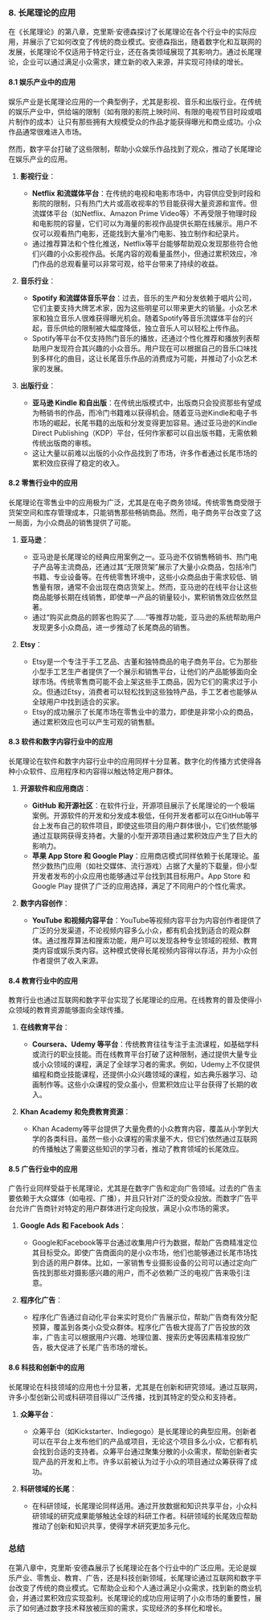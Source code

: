 ### 8. 长尾理论的应用

在《长尾理论》的第八章，克里斯·安德森探讨了长尾理论在各个行业中的实际应用，并展示了它如何改变了传统的商业模式。安德森指出，随着数字化和互联网的发展，长尾理论不仅适用于特定行业，还在各类领域展现了其影响力。通过长尾理论，企业可以通过满足小众需求，建立新的收入来源，并实现可持续的增长。

#### 8.1 娱乐产业中的应用

娱乐产业是长尾理论应用的一个典型例子，尤其是影视、音乐和出版行业。在传统的娱乐产业中，供给端的限制（如有限的影院上映时间、有限的电视节目时段或唱片制作的成本）让只有那些拥有大规模受众的作品才能获得曝光和商业成功。小众作品通常很难进入市场。

然而，数字平台打破了这些限制，帮助小众娱乐作品找到了观众，推动了长尾理论在娱乐产业的应用。

1. **影视行业**：
   - **Netflix 和流媒体平台**：在传统的电视和电影市场中，内容供应受到时段和影院的限制，只有热门大片或高收视率的节目能获得大量资源和宣传。但流媒体平台（如Netflix、Amazon Prime Video等）不再受限于物理时段和电影院的容量，它们可以为海量的影视作品提供长期在线展示。用户不仅可以观看热门电影，还能找到大量冷门电影、独立制作和纪录片。
   - 通过推荐算法和个性化推送，Netflix等平台能够帮助观众发现那些符合他们兴趣的小众影视作品。长尾内容的观看量虽然小，但通过累积效应，冷门作品的总观看量可以非常可观，给平台带来了持续的收益。

2. **音乐行业**：
   - **Spotify 和流媒体音乐平台**：过去，音乐的生产和分发依赖于唱片公司，它们主要支持大牌艺术家，因为这些明星可以带来更大的销量。小众艺术家和独立音乐人很难获得曝光机会。随着Spotify等音乐流媒体平台的兴起，音乐供给的限制被大幅度降低，独立音乐人可以轻松上传作品。
   - Spotify等平台不仅支持热门音乐的播放，还通过个性化推荐和播放列表帮助用户发现符合其兴趣的小众音乐。用户现在可以根据自己的音乐口味找到多样化的曲目，这让长尾音乐作品的消费成为可能，并推动了小众艺术家的发展。

3. **出版行业**：
   - **亚马逊 Kindle 和自出版**：在传统出版模式中，出版商只会投资那些有望成为畅销书的作品，而冷门书籍难以获得机会。随着亚马逊Kindle和电子书市场的崛起，长尾书籍的出版和分发变得更加容易。通过亚马逊的Kindle Direct Publishing（KDP）平台，任何作家都可以自出版书籍，无需依赖传统出版商的审核。
   - 这让大量以前难以出版的小众作品找到了市场，许多作者通过长尾市场的累积效应获得了稳定的收入。

#### 8.2 零售行业中的应用

长尾理论在零售业中的应用极为广泛，尤其是在电子商务领域。传统零售商受限于货架空间和库存管理成本，只能销售那些畅销商品。然而，电子商务平台改变了这一局面，为小众商品的销售提供了可能。

1. **亚马逊**：
   - 亚马逊是长尾理论的经典应用案例之一。亚马逊不仅销售畅销书、热门电子产品等主流商品，还通过其“无限货架”展示了大量小众商品，包括冷门书籍、专业设备等。在传统零售环境中，这些小众商品由于需求较低、销售量有限，通常不会出现在商店货架上。然而，亚马逊的在线平台让这些商品能够长期在线销售，即使单一产品的销量较小，累积销售效应依然显著。
   - 通过“购买此商品的顾客也购买了……”等推荐功能，亚马逊的系统帮助用户发现更多小众商品，进一步推动了长尾商品的销售。

2. **Etsy**：
   - Etsy是一个专注于手工艺品、古董和独特商品的电子商务平台。它为那些小型手工艺生产者提供了一个展示和销售平台，让他们的产品能够面向全球市场。传统零售商可能不会上架这些手工商品，因为它们的需求过于小众。但通过Etsy，消费者可以轻松找到这些独特产品，手工艺者也能够从全球用户中找到适合的买家。
   - Etsy的成功展示了长尾市场在零售业中的潜力，即使是非常小众的商品，通过累积效应也可以产生可观的销售额。

#### 8.3 软件和数字内容行业中的应用

长尾理论在软件和数字内容行业中的应用同样十分显著。数字化的传播方式使得各种小众软件、应用程序和内容得以触达特定用户群体。

1. **开源软件和应用商店**：
   - **GitHub 和开源社区**：在软件行业，开源项目展示了长尾理论的一个极端案例。开源软件的开发和分发成本极低，任何开发者都可以在GitHub等平台上发布自己的软件项目，即使这些项目的用户群体很小，它们依然能够通过互联网获得支持者。大量的小型开源项目通过累积效应产生了巨大的影响力。
   - **苹果 App Store 和 Google Play**：应用商店模式同样依赖于长尾理论。虽然少数热门应用（如社交媒体、流行游戏）占据了大量的下载量，但小型开发者发布的小众应用也能够通过平台找到其目标用户。App Store 和 Google Play 提供了广泛的应用选择，满足了不同用户的个性化需求。

2. **数字内容创作**：
   - **YouTube 和视频内容平台**：YouTube等视频内容平台为内容创作者提供了广泛的分发渠道，不论视频内容多么小众，都有机会找到适合的观众群体。通过推荐算法和搜索功能，用户可以发现各种专业领域的视频、教育类内容或娱乐类内容。这种模式使得长尾视频内容得以存活，并为小众创作者提供了收入来源。

#### 8.4 教育行业中的应用

教育行业也通过互联网和数字平台实现了长尾理论的应用。在线教育的普及使得小众领域的教育资源能够面向全球传播。

1. **在线教育平台**：
   - **Coursera、Udemy 等平台**：传统教育往往专注于主流课程，如基础学科或流行的职业技能。而在线教育平台打破了这种限制，通过提供大量专业或小众领域的课程，满足了全球学习者的需求。例如，Udemy上不仅提供编程和商业技能课程，还提供小众兴趣领域的课程，如古典乐器学习、动画制作等。这些小众课程的受众虽小，但累积效应让平台获得了长期的收入。
   
2. **Khan Academy 和免费教育资源**：
   - Khan Academy等平台提供了大量免费的小众教育内容，覆盖从小学到大学的各类科目。虽然一些小众课程的需求量不大，但它们依然通过互联网的传播触达了需要这些知识的学习者，推动了教育领域的长尾效应。

#### 8.5 广告行业中的应用

广告行业同样受益于长尾理论，尤其是在数字广告和定向广告领域。过去的广告主要依赖于大众媒体（如电视、广播），并且只针对广泛的受众投放。而数字广告平台允许广告商针对特定的用户群体进行定向投放，满足小众市场的需求。

1. **Google Ads 和 Facebook Ads**：
   - Google和Facebook等平台通过收集用户行为数据，帮助广告商精准定位其目标受众。即使广告商面向的是小众市场，他们也能够通过长尾市场找到合适的用户群体。比如，一家销售专业摄影设备的公司可以通过定向广告找到那些对摄影感兴趣的用户，而不必依赖广泛的电视广告来吸引注意。

2. **程序化广告**：
   - 程序化广告通过自动化平台来实时竞价广告展示位，帮助广告商有效分配预算，覆盖到各类小众受众群体。程序化广告极大提高了广告投放的效率，广告主可以根据用户兴趣、地理位置、搜索历史等因素精准投放广告，极大促进了长尾广告市场的增长。

#### 8.6 科技和创新中的应用

长尾理论在科技领域的应用也十分显著，尤其是在创新和研究领域。通过互联网，许多小型创新公司或科研项目得以广泛传播，找到其特定的受众和支持者。

1. **众筹平台**：


   - 众筹平台（如Kickstarter、Indiegogo）是长尾理论的典型应用。创新者可以在平台上发布他们的产品或项目，无论这个项目多么小众，它都有机会找到合适的支持者。众筹平台通过聚集分散的小众需求，帮助创新者实现产品的开发和上市。许多以前被认为过于小众的项目通过众筹获得了成功。

2. **科研领域的长尾**：
   - 在科研领域，长尾理论同样适用。通过开放数据和知识共享平台，小众科研领域的研究成果能够触达全球的科研工作者。科研领域的长尾效应帮助推动了创新和知识共享，使得学术研究更加多元化。

### 总结

在第八章中，克里斯·安德森展示了长尾理论在各个行业中的广泛应用。无论是娱乐产业、零售业、教育、广告，还是科技创新领域，长尾理论通过互联网和数字平台改变了传统的商业模式。它帮助企业和个人通过满足小众需求，找到新的商业机会，并通过累积效应实现盈利。长尾理论的成功应用证明了小众市场的重要性，展示了如何通过数字技术释放被压抑的需求，实现经济的多样化和增长。